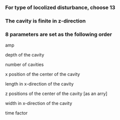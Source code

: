### For type of locolized disturbance, choose 13
### The cavity is finite in z-direction
### 8 parameters are set as the following order
amp

depth of the cavity

number of cavities

x position of the center of the cavity

length in x-direction of the cavity

z positions of the center of the cavity [as an arry]

width in x-direction of the cavity

time factor
